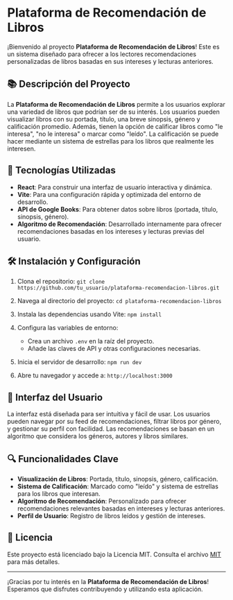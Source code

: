 # Plataforma de Recomendación de Libros

¡Bienvenido al proyecto **Plataforma de Recomendación de Libros**! Este es un sistema diseñado para ofrecer a los lectores recomendaciones personalizadas de libros basadas en sus intereses y lecturas anteriores.

## 📚 Descripción del Proyecto

La **Plataforma de Recomendación de Libros** permite a los usuarios explorar una variedad de libros que podrían ser de su interés. Los usuarios pueden visualizar libros con su portada, título, una breve sinopsis, género y calificación promedio. Además, tienen la opción de calificar libros como "le interesa", "no le interesa" o marcar como "leído". La calificación se puede hacer mediante un sistema de estrellas para los libros que realmente les interesen.

## 🚀 Tecnologías Utilizadas

- **React**: Para construir una interfaz de usuario interactiva y dinámica.
- **Vite**: Para una configuración rápida y optimizada del entorno de desarrollo.
- **API de Google Books**: Para obtener datos sobre libros (portada, título, sinopsis, género).
- **Algoritmo de Recomendación**: Desarrollado internamente para ofrecer recomendaciones basadas en los intereses y lecturas previas del usuario.

## 🛠️ Instalación y Configuración

1. Clona el repositorio:
   `git clone https://github.com/tu_usuario/plataforma-recomendacion-libros.git`

2. Navega al directorio del proyecto:
   `cd plataforma-recomendacion-libros`

3. Instala las dependencias usando Vite:
   `npm install`

4. Configura las variables de entorno:
   - Crea un archivo `.env` en la raíz del proyecto.
   - Añade las claves de API y otras configuraciones necesarias.

5. Inicia el servidor de desarrollo:
   `npm run dev`

6. Abre tu navegador y accede a:
   `http://localhost:3000`

## 🎨 Interfaz del Usuario

La interfaz está diseñada para ser intuitiva y fácil de usar. Los usuarios pueden navegar por su feed de recomendaciones, filtrar libros por género, y gestionar su perfil con facilidad. Las recomendaciones se basan en un algoritmo que considera los géneros, autores y libros similares.

## 🔍 Funcionalidades Clave

- **Visualización de Libros**: Portada, título, sinopsis, género, calificación.
- **Sistema de Calificación**: Marcado como "leído" y sistema de estrellas para los libros que interesan.
- **Algoritmo de Recomendación**: Personalizado para ofrecer recomendaciones relevantes basadas en intereses y lecturas anteriores.
- **Perfil de Usuario**: Registro de libros leídos y gestión de intereses.

## 📝 Licencia

Este proyecto está licenciado bajo la Licencia MIT. Consulta el archivo [MIT](https://opensource.org/license/mit) para más detalles.

---

¡Gracias por tu interés en la **Plataforma de Recomendación de Libros**! Esperamos que disfrutes contribuyendo y utilizando esta aplicación.
